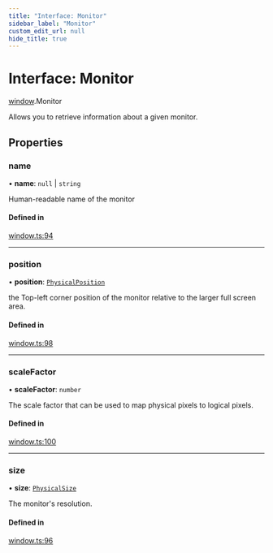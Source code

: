 ```yaml
---
title: "Interface: Monitor"
sidebar_label: "Monitor"
custom_edit_url: null
hide_title: true
---
```


# Interface: Monitor

[window](../modules/window.md).Monitor

Allows you to retrieve information about a given monitor.

## Properties

### name

• **name**: ``null`` \| `string`

Human-readable name of the monitor

#### Defined in

[window.ts:94](https://github.com/tauri-apps/tauri/blob/40d08a6/tooling/api/src/window.ts#L94)

___

### position

• **position**: [`PhysicalPosition`](../classes/window.PhysicalPosition.md)

the Top-left corner position of the monitor relative to the larger full screen area.

#### Defined in

[window.ts:98](https://github.com/tauri-apps/tauri/blob/40d08a6/tooling/api/src/window.ts#L98)

___

### scaleFactor

• **scaleFactor**: `number`

The scale factor that can be used to map physical pixels to logical pixels.

#### Defined in

[window.ts:100](https://github.com/tauri-apps/tauri/blob/40d08a6/tooling/api/src/window.ts#L100)

___

### size

• **size**: [`PhysicalSize`](../classes/window.PhysicalSize.md)

The monitor's resolution.

#### Defined in

[window.ts:96](https://github.com/tauri-apps/tauri/blob/40d08a6/tooling/api/src/window.ts#L96)

